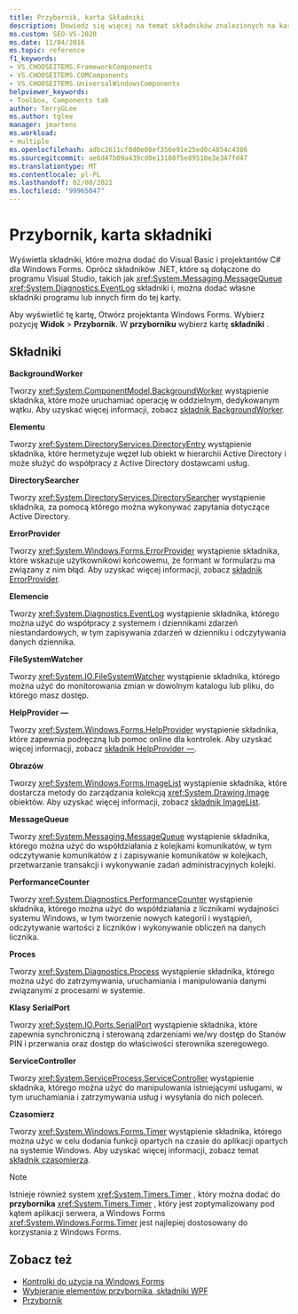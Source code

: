 ```yaml
---
title: Przybornik, karta Składniki
description: Dowiedz się więcej na temat składników znalezionych na karcie składniki okna przybornika.
ms.custom: SEO-VS-2020
ms.date: 11/04/2016
ms.topic: reference
f1_keywords:
- VS.CHOOSEITEMS.FrameworkComponents
- VS.CHOOSEITEMS.COMComponents
- VS.CHOOSEITEMS.UniversalWindowsComponents
helpviewer_keywords:
- Toolbox, Components tab
author: TerryGLee
ms.author: tglee
manager: jmartens
ms.workload:
- multiple
ms.openlocfilehash: adbc2611cf0d0e08ef356e91e25ed0c4854c4386
ms.sourcegitcommit: ae6d47b09a439cd0e13180f5e89510e3e347fd47
ms.translationtype: MT
ms.contentlocale: pl-PL
ms.lasthandoff: 02/08/2021
ms.locfileid: "99965047"
---
```

# <a name="toolbox-components-tab"></a>Przybornik, karta składniki

Wyświetla składniki, które można dodać do Visual Basic i projektantów C# dla Windows Forms. Oprócz składników .NET, które są dołączone do programu Visual Studio, takich jak <xref:System.Messaging.MessageQueue> <xref:System.Diagnostics.EventLog> składniki i, można dodać własne składniki programu lub innych firm do tej karty.

Aby wyświetlić tę kartę, Otwórz projektanta Windows Forms. Wybierz pozycję **Widok**  >  **Przybornik**. W **przyborniku** wybierz kartę **składniki** .

## <a name="components"></a>Składniki

**BackgroundWorker**

Tworzy <xref:System.ComponentModel.BackgroundWorker> wystąpienie składnika, które może uruchamiać operację w oddzielnym, dedykowanym wątku. Aby uzyskać więcej informacji, zobacz [składnik BackgroundWorker](/dotnet/framework/winforms/controls/backgroundworker-component).

**Elementu**

Tworzy <xref:System.DirectoryServices.DirectoryEntry> wystąpienie składnika, które hermetyzuje węzeł lub obiekt w hierarchii Active Directory i może służyć do współpracy z Active Directory dostawcami usług.

**DirectorySearcher**

Tworzy <xref:System.DirectoryServices.DirectorySearcher> wystąpienie składnika, za pomocą którego można wykonywać zapytania dotyczące Active Directory.

**ErrorProvider**

Tworzy <xref:System.Windows.Forms.ErrorProvider> wystąpienie składnika, które wskazuje użytkownikowi końcowemu, że formant w formularzu ma związany z nim błąd. Aby uzyskać więcej informacji, zobacz [składnik ErrorProvider](/dotnet/framework/winforms/controls/errorprovider-component-windows-forms).

**Elemencie**

Tworzy <xref:System.Diagnostics.EventLog> wystąpienie składnika, którego można użyć do współpracy z systemem i dziennikami zdarzeń niestandardowych, w tym zapisywania zdarzeń w dzienniku i odczytywania danych dziennika.

**FileSystemWatcher**

Tworzy <xref:System.IO.FileSystemWatcher> wystąpienie składnika, którego można użyć do monitorowania zmian w dowolnym katalogu lub pliku, do którego masz dostęp.

**HelpProvider —**

Tworzy <xref:System.Windows.Forms.HelpProvider> wystąpienie składnika, które zapewnia podręczną lub pomoc online dla kontrolek. Aby uzyskać więcej informacji, zobacz [składnik HelpProvider —](/dotnet/framework/winforms/controls/helpprovider-component-windows-forms).

**Obrazów**

Tworzy <xref:System.Windows.Forms.ImageList> wystąpienie składnika, które dostarcza metody do zarządzania kolekcją <xref:System.Drawing.Image> obiektów. Aby uzyskać więcej informacji, zobacz [składnik ImageList](/dotnet/framework/winforms/controls/imagelist-component-windows-forms).

**MessageQueue**

Tworzy <xref:System.Messaging.MessageQueue> wystąpienie składnika, którego można użyć do współdziałania z kolejkami komunikatów, w tym odczytywanie komunikatów z i zapisywanie komunikatów w kolejkach, przetwarzanie transakcji i wykonywanie zadań administracyjnych kolejki.

**PerformanceCounter**

Tworzy <xref:System.Diagnostics.PerformanceCounter> wystąpienie składnika, którego można użyć do współdziałania z licznikami wydajności systemu Windows, w tym tworzenie nowych kategorii i wystąpień, odczytywanie wartości z liczników i wykonywanie obliczeń na danych licznika.

**Proces**

Tworzy <xref:System.Diagnostics.Process> wystąpienie składnika, którego można użyć do zatrzymywania, uruchamiania i manipulowania danymi związanymi z procesami w systemie.

**Klasy SerialPort**

Tworzy <xref:System.IO.Ports.SerialPort> wystąpienie składnika, które zapewnia synchroniczną i sterowaną zdarzeniami we/wy dostęp do Stanów PIN i przerwania oraz dostęp do właściwości sterownika szeregowego.

**ServiceController**

Tworzy <xref:System.ServiceProcess.ServiceController> wystąpienie składnika, którego można użyć do manipulowania istniejącymi usługami, w tym uruchamiania i zatrzymywania usług i wysyłania do nich poleceń.

**Czasomierz**

Tworzy <xref:System.Windows.Forms.Timer> wystąpienie składnika, którego można użyć w celu dodania funkcji opartych na czasie do aplikacji opartych na systemie Windows. Aby uzyskać więcej informacji, zobacz temat [składnik czasomierza](/dotnet/framework/winforms/controls/timer-component-windows-forms).

> [!NOTE]
> Istnieje również system <xref:System.Timers.Timer> , który można dodać do **przybornika** <xref:System.Timers.Timer> , który jest zoptymalizowany pod kątem aplikacji serwera, a Windows Forms <xref:System.Windows.Forms.Timer> jest najlepiej dostosowany do korzystania z Windows Forms.

## <a name="see-also"></a>Zobacz też

- [Kontrolki do użycia na Windows Forms](/dotnet/framework/winforms/controls/controls-to-use-on-windows-forms)
- [Wybieranie elementów przybornika, składniki WPF](choose-toolbox-items-wpf-components.md)
- [Przybornik](../../ide/reference/toolbox.md)
